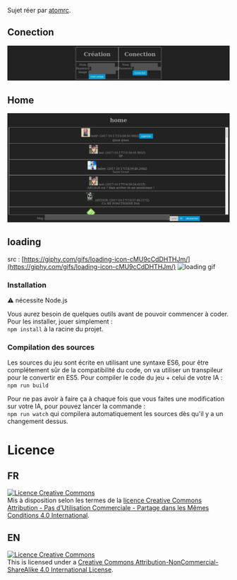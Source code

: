 Sujet réer par [atomrc](https://github.com/atomrc).
## Conection
![log](./resources/img/log.png)

## Home
![home](./resources/img/home.png)

## loading
src : [https://giphy.com/gifs/loading-icon-cMU9cCdDHTHJm/](https://giphy.com/gifs/loading-icon-cMU9cCdDHTHJm/)
![loading gif](https://media.giphy.com/media/cMU9cCdDHTHJm/giphy.gif)

### Installation

:warning: nécessite Node.js

Vous aurez besoin de quelques outils avant de pouvoir commencer à coder. Pour les installer, jouer simplement :  
    `npm install`
à la racine du projet.

### Compilation des sources

Les sources du jeu sont écrite en utilisant une syntaxe ES6, pour être complétement sûr de la compatibilité du code, on va utiliser un transpileur pour le convertir en ES5. Pour compiler le code du jeu + celui de votre IA :   
    `npm run build`

Pour ne pas avoir à faire ça à chaque fois que vous faites une modification sur votre IA, pour pouvez lancer la commande :   
    `npm run watch`
qui compilera automatiquement les sources dès qu'il y a un changement dessus.

# Licence

## FR
[![Licence Creative Commons](https://i.creativecommons.org/l/by-nc-sa/4.0/88x31.png)](https://creativecommons.org/licenses/by-nc-sa/4.0/deed.fr)  
Mis à disposition selon les termes de la [licence Creative Commons Attribution - Pas d’Utilisation Commerciale - Partage dans les Mêmes Conditions 4.0 International](https://creativecommons.org/licenses/by-nc-sa/4.0/deed.fr).

## EN
[![Licence Creative Commons](https://i.creativecommons.org/l/by-nc-sa/4.0/88x31.png)](http://creativecommons.org/licenses/by-nc-sa/4.0/)  
This is licensed under a [Creative Commons Attribution-NonCommercial-ShareAlike 4.0 International License](http://creativecommons.org/licenses/by-nc-sa/4.0/).
